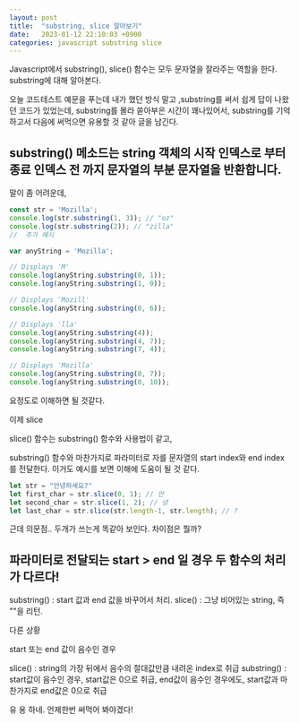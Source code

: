 ```yaml
---
layout: post
title:  "substring, slice 알아보기"
date:   2023-01-12 22:10:03 +0900
categories: javascript substring slice
---
```

Javascript에서 substring(), slice() 함수는 모두 문자열을 잘라주는 역할을 한다.
substring에 대해 알아본다.

오늘 코드테스트 예문을 푸는데 내가 했던 방식 말고 ,substring를 써서
쉽게 답이 나왔던 코드가 있었는데, substring를 몰라 쏟아부은 시간이 꽤나있어서,
substring를 기억하고서 다음에 써먹으면 유용할 것 같아 글을 남긴다.

## substring() 메소드는 string 객체의 시작 인덱스로 부터 종료 인덱스 전 까지 문자열의 부분 문자열을 반환합니다.

말이 좀 어려운데, 

```javascript
const str = 'Mozilla';
console.log(str.substring(1, 3)); // "oz"
console.log(str.substring(2)); // "zilla"
//  추가 예시

var anyString = 'Mozilla';

// Displays 'M'
console.log(anyString.substring(0, 1));
console.log(anyString.substring(1, 0));

// Displays 'Mozill'
console.log(anyString.substring(0, 6));

// Displays 'lla'
console.log(anyString.substring(4));
console.log(anyString.substring(4, 7));
console.log(anyString.substring(7, 4));

// Displays 'Mozilla'
console.log(anyString.substring(0, 7));
console.log(anyString.substring(0, 10));

```
요정도로 이해하면 될 것같다.

이제 slice

slice() 함수는 substring() 함수와 사용법이 같고, 

substring() 함수와 마찬가지로 파라미터로 자를 문자열의 start index와 end index를 전달한다.
이거도 예시를 보면 이해에 도움이 될 것 같다.

```javascript
let str = "안녕하세요?"
let first_char = str.slice(0, 1); // 안
let second_char = str.slice(1, 2); // 녕
let last_char = str.slice(str.length-1, str.length); // ?
```

근데 의문점.. 두개가 쓰는게 똑같아 보인다.
차이점은 뭘까? 

## 파라미터로 전달되는 start > end 일 경우 두 함수의 처리가 다르다!
substring() : start 값과 end 값을 바꾸어서 처리.
slice() : 그냥 비어있는 string, 즉 ""을 리턴.

다른 상황

start 또는 end 값이 음수인 경우

slice() : string의 가장 뒤에서 음수의 절대값만큼 내려온 index로 취급
substring() : start값이 음수인 경우, start값은 0으로 취급, end값이 음수인 경우에도, start값과 마찬가지로 end값은 0으로 취급

유 용 하네. 언제한번 써먹어 봐야겠다!
